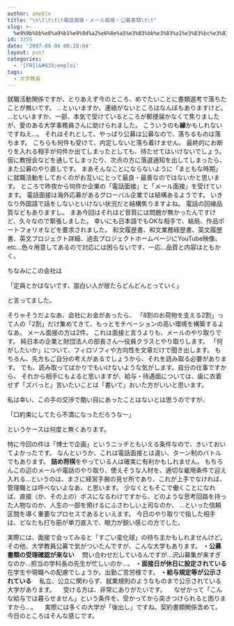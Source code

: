 ```yaml
---
author: ameblo
title: "\n\t\t\t\t電話面接・メール面接・公募書類\t\t"
slug: >-
  %e9%9b%bb%e8%a9%b1%e9%9d%a2%e6%8e%a5%e3%83%bb%e3%83%a1%e3%83%bc%e3%83%ab%e9%9d%a2%e6%8e%a5%e3%83%bb%e5%85%ac%e5%8b%9f%e6%9b%b8%e9%a1%9e
id: 3355
date: '2007-09-04 00:28:04'
layout: post
categories:
  - '[FR]l&#039;emploi'
tags:
  - 大学教員
---
```


就職活動関係ですが、とりあえず今のところ、めでたいことに書類選考で落ちたことが無いです。 …といいますか、連絡がないところはなんぼもありますけど。 …といいますか、一部、本気で受けているところが郵便届かなくて焦りましたが、愛のある大学事務員さんに助けられました。 こういうのも**縁**かもしれないですねえ…。 それはそれとして、やっぱり公募は公募なので、落ちるものは落ちます。 こちらも何件も受けて、内定しないと落ち着けません。 最終的にお断りを入れる相手が何件か出てしまったとしても、待たせてはいけないでしょう。 仮に教授会などを通してしまったり、次点の方に落選通知を出してしまったら、また公募のやり直しです。 まあそんなことにならないように「まともな時期」に就職活動をしておくのがお互いにとって最良・最善なのではないかと思います。 ところで昨夜から何件か企業の「電話面接」と「メール面接」を受けています。 電話面接は海外応募があるグローバル企業では結構あるようです。 いきなり外国語で話をしないといけない状況だと結構焦りますよね。 電話の回線品質などもありますし。 まあ今回はそれほど音質には問題が無かったんですけど、久々なので緊張しました。 幸いにも日本語でもOKな相手で、結局、作品ポートフォリオなどを要求されました。 和文履歴書、和文業務経歴書、英文履歴書、英文プロジェクト詳細、過去プロジェクトホームページにYouTube映像、etc...色々用意してあるので対応には困らないです、一応…品質と内容はともかく。

ちなみにこの会社は

「定員とかはないです、面白い人が居たらどんどんとっていく」

と言ってました。

そりゃそうだよなあ、会社にお金があったら、 「8割のお荷物を支える2割」って人の「2割」だけ集めてきて、もっとモチベーションの高い環境を構築するよなあ。 メール面接の方は2件。 これは面接と言うよりも、メールのやり取りです。 純日本の企業と財団法人の部長さん～役員クラスとやり取りします。 「何がしたいか」について、フィロソフィや方向性を文章だけで聞き出します。 もちろん、先方もご自分の考えがあるでしょうから、それを読み取る必要があります。 でも、読み取ってばかりでもいけないような気がします。自分の仕事ですから。 それから相手にもよると思いますが、給与・待遇面については、歯に衣着せず「ズバっと」言いたいことは「書いて」おいた方がいいと思います。

私は幸い、この手の交渉で酷い目にあったことはないとは思うのですが、

「口約束にしてたら不満になっただろうなー」

というケースは何度と無くあります。

特に今回の件は「博士で企画」というニッチともいえる条件なので、きいておいてよかったです。 なんというか、これは電話面接とは違い、ターン制のバトルでもあります。 **詰め将棋**をやっている人は確実に有利かもしれません。 もちろんこの辺のメールや電話のやり取り、使えそうな人材を、適切な雇用条件で迎え入れる…というのは、まさに経営手腕の見せ所であり、これが上手でなければ、管理職とは呼べないよなあ、と思います。 少なくともそこで働くことになれば、直接（か、その上の）ボスになるわけですから、どのような思考回路を持った人物なのか、人生の一部を預けるにふさわしい上司なのか、 …といった信頼区間を導く重要なプロセスであるといえます。 今日のやり取りで指した相手は、どなたも打ち筋が単刀直入で、眼力が鋭い感じの方でした。

実際には、面接で会ってみると「すごい変化球」の持ち主かもしれませんけど。 その他、大学教員公募で気がついたんですが、こんな大学もあります。 **・公募書類の受理確認が来ない** 　問い合わせだしているんですが…沢山募集が来すぎなのか…担当の学科長の先生が忙しいのか…。 **・面接日が休日に設定されている** 　在学生や現職への配慮でしょうか。出勤ご苦労様です。 **・給与規定等が公示されている** 　私立、公立に関わらず、就業規則のようなものまで公示されている大学があります。 　受ける方は、非常にありがたいです。 　なぜかって「こんな給与では暮らせません」という条件を、受かってから突きつけられると困りますから…。 　実際には多くの大学が「後出し」ですね。契約書類関係含めて。 今日のところはそんな感じです。